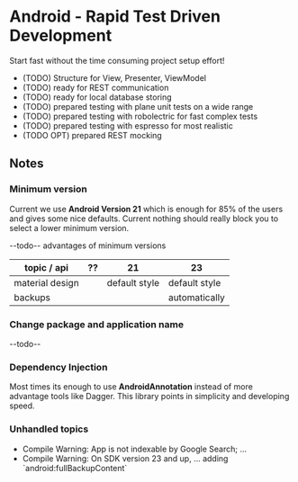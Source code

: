 # Android - Rapid Test Driven Development

Start fast without the time consuming project setup effort!

* (TODO) Structure for View, Presenter, ViewModel
* (TODO) ready for REST communication
* (TODO) ready for local database storing
* (TODO) prepared testing with plane unit tests on a wide range
* (TODO) prepared testing with robolectric for fast complex tests
* (TODO) prepared testing with espresso for most realistic
* (TODO OPT) prepared REST mocking

## Notes

### Minimum version

Current we use **Android Version 21** which is enough for 85% of the users and gives some nice defaults.
Current nothing should really block you to select a lower minimum version.

--todo-- advantages of minimum versions

topic / api | ?? | 21 | 23
---|---|---|---
material design ||default style|default style
backups ||| automatically

### Change package and application name

--todo--

### Dependency Injection

Most times its enough to use **AndroidAnnotation** instead of more advantage tools like Dagger.
This library points in simplicity and developing speed.

### Unhandled topics

* Compile Warning: App is not indexable by Google Search; ...
* Compile Warning: On SDK version 23 and up, ... adding \`android:fullBackupContent\`
